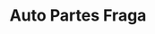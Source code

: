 ---
title: "Auto Partes Fraga"
url: /desamparados/auto-partes-fraga/
shop: piezas de automóviles
---